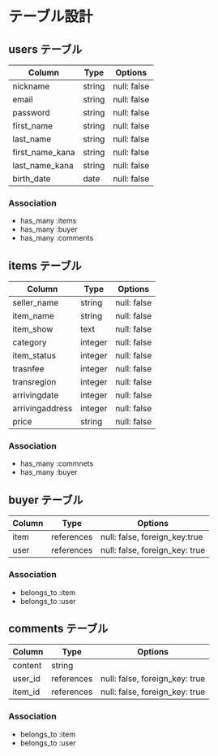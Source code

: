 # テーブル設計

## users テーブル

| Column            | Type   | Options     |
| ----------------- | ------ | ----------- |
| nickname          | string | null: false |
| email             | string | null: false |
| password          | string | null: false |
| first_name        | string | null: false |
| last_name         | string | null: false |
| first_name_kana   | string | null: false |
| last_name_kana    | string | null: false |
| birth_date        | date   | null: false |

### Association

- has_many :items
- has_many :buyer
- has_many :comments

## items テーブル

| Column            | Type   | Options     |
| ----------------- | ------ | ----------- |
| seller_name       | string | null: false |
| item_name         | string | null: false |
| item_show         | text   | null: false |
| category          | integer| null: false |
| item_status       | integer| null: false |
| trasnfee          | integer| null: false |
| transregion       | integer| null: false |
| arrivingdate      | integer| null: false |
| arrivingaddress   | integer| null: false |
| price             | string | null: false |

### Association

- has_many :commnets
- has_many :buyer

## buyer テーブル

| Column | Type       | Options                        |
| ------ | ---------- | ------------------------------ |
| item   | references | null: false, foreign_key:true  |
| user   | references | null: false, foreign_key: true |

### Association

- belongs_to :item
- belongs_to :user

## comments テーブル

| Column  | Type       | Options                        |
| ------- | ---------- | ------------------------------ |
| content | string     |                                |
| user_id | references | null: false, foreign_key: true |
| item_id | references | null: false, foreign_key: true |

### Association

- belongs_to :item
- belongs_to :user